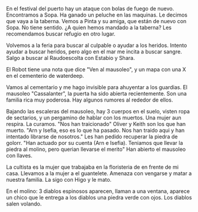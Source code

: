 En el festival del puerto hay un ataque con bolas de fuego de nuevo.
Encontramos a Sopa. Ha ganado un peluche en las maquinas. Le decimos que vaya a la taberna.
Vemos a Pinta y su amiga, que están de nuevo con Sopa. No tiene sentido. ¿A quien hemos mandado a la taberna? Les recomendamos buscar refugio en otro lugar.

Volvemos a la feria para buscar al culpable o ayudar a los heridos. 
Intento ayudar a buscar heridos, pero algo en el mar me incita a buscar sangre.
Salgo a buscar al Raudoescolta con Estabio y Shara.

El Robot tiene una nota que dice "Ven al mausoleo", y un mapa con una X en el cementerio de waterdeep.

Vamos al cementario y me hago invisible para ahuyentar a los guardias.
El mausoleo "Cassalanter", la puerta ha sido abierta recientemente.
Son una familia rica muy poderosa. Hay algunos rumores al rededor de ellos.

Bajando las escaleras del mausoleo, hay 3 cuerpos en el suelo, visten ropa de sectarios, y un pergamino de hablar con los muertos.
Una mujer aun respira. La curamos.
	"Nos han traicionado"
Oliver y Keith son los que han muerto.
	"Arn y Isefia, eso es lo que ha pasado. Nos han traido aqui y han intentado librarse de nosotros."
Les han pedido recuperar la piedra de golorr. "Han actuado por su cuenta (Arn e Isefia). Teniamos que llevar la piedra al molino, pero querian llevarse el merito"
Han abierto el mausoleo con llaves.

La cultista es la mujer que trabajaba en la floristeria de en frente de mi casa. 
Llevamos a la mujer a el guantelete. Amenaza con vengarse y matar a nuestra familia. La sigo con Higo y le mato.

En el molino: 
3 diablos espinosos aparecen, llaman a una ventana, aparece un chico que le entrega a los diablos una piedra verde con ojos. Los diablos salen volando. 